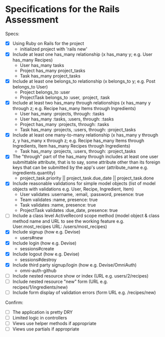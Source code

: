 # Specifications for the Rails Assessment

Specs:
- [x] Using Ruby on Rails for the project
    - initialized project with 'rails new'
- [x] Include at least one has_many relationship (x has_many y; e.g. User has_many Recipes)
    - User has_many tasks
    - Project has_many project_tasks
    - Task has_many project_tasks
- [x] Include at least one belongs_to relationship (x belongs_to y; e.g. Post belongs_to User)
    - Project belongs_to :user
    - ProjectTask belongs_to :user, :project, :task
- [x] Include at least two has_many through relationships (x has_many y through z; e.g. Recipe has_many Items through Ingredients)
    - User has_many :projects, through: :tasks
    - User has_many :tasks, :users, through: :tasks
    - Project has_many :projects, through: :tasks
    - Task has_many :projects, :users, through: :project_tasks
- [x] Include at least one many-to-many relationship (x has_many y through z, y has_many x through z; e.g. Recipe has_many Items through Ingredients, Item has_many Recipes through Ingredients)
    - Task has_many :projects, :users, through: :project_tasks
- [x] The "through" part of the has_many through includes at least one user submittable attribute, that is to say, some attribute other than its foreign keys that can be submitted by the app's user (attribute_name e.g. ingredients.quantity)
    - project_task.priority || project_task.due_date || project_task.done
- [x] Include reasonable validations for simple model objects (list of model objects with validations e.g. User, Recipe, Ingredient, Item)
    - User validates :username, :email, :password, presence: true
    - Team validates :name,  presence: true
    - Task validates :name, presence: true
    - ProjectTask validates :due_date, presence: true
- [ ] Include a class level ActiveRecord scope method (model object & class method name and URL to see the working feature e.g. User.most_recipes URL: /users/most_recipes)
- [x] Include signup (how e.g. Devise)
    - users#new
- [x] Include login (how e.g. Devise)
    - sessions#create
- [x] Include logout (how e.g. Devise)
    - sessions#destroy
- [x] Include third party signup/login (how e.g. Devise/OmniAuth)
    - omni-auth-github
- [ ] Include nested resource show or index (URL e.g. users/2/recipes)
- [ ] Include nested resource "new" form (URL e.g. recipes/1/ingredients/new)
- [ ] Include form display of validation errors (form URL e.g. /recipes/new)

Confirm:
- [ ] The application is pretty DRY
- [ ] Limited logic in controllers
- [ ] Views use helper methods if appropriate
- [ ] Views use partials if appropriate
